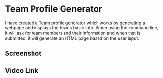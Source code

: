 # Team Profile Generator

I have created a Team profile generator which works by generating a webpage and displays the teams basic info. When using the command line, it will ask for team members and their information and when that is submitted, it will generate an HTML page based on the user input.

## Screenshot

## Video Link